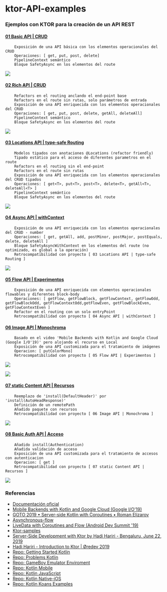 # ktor-API-examples

### Ejemplos con KTOR para la creación de un API REST


#### [01 Basic API | CRUD](https://github.com/vicboma1/ktor-API-examples/tree/master/01-basic-api) 
```
    Exposición de una API básica con los elementos operacionales del CRUD
    Operaciones: [ get, put, post, delete]
    PipelineContext semántico
    Bloque SafetyAsync en los elementos del route
```
![](https://github.com/vicboma1/ktor-API-examples/blob/master/00-assets/01-basic-api.png)


#### [02 Rich API | CRUD](https://github.com/vicboma1/ktor-API-examples/tree/master/02-rich-api)
```
    Refactors en el routing anclando el end-point base
    Refactors en el route sin rutas, solo parámetros de entrada
    Exposición de una API enriquecida con los elementos operacionales del CRUD
    Operaciones: [ get, put, post, delete, getAll, deleteAll]
    PipelineContext semántico
    Bloque SafetyAsync en los elementos del route
```
![](https://github.com/vicboma1/ktor-API-examples/blob/master/00-assets/02-rich-api.png)


#### [03 Locations API | type-safe Routing](https://github.com/vicboma1/ktor-API-examples/tree/master/03-locations-api)
```
    Modelos tipados con anotaciones @Locations (refactor friendly)
    Tipado estático para el acceso de diferentes parametros en el route
    Refactors en el routing sin el end-point
    Refactors en el route sin rutas
    Exposición de una API enriquecida con los elementos operacionales del CRUD tipados
    Operaciones: [ get<T>, put<T>, post<T>, delete<T>, getAll<T>, deleteAll<T> ]
    PipelineContext semántico
    Bloque SafetyAsync en los elementos del route
```
![](https://github.com/vicboma1/ktor-API-examples/blob/master/00-assets/03-location-api.png)


#### [04 Async API | withContext](https://github.com/vicboma1/ktor-API-examples/tree/master/04-async-api)
```
    Exposición de una API enriquecida con los elementos operacionales del CRUD - number
    Operaciones: [ get, getAll, add, postMinor, postMajor, postEquals, delete, deleteAll ]
    Bloque SafetyAsyncWithContext en los elementos del route (no optimizado, es global a la operación)
    Retrocompatibilidad con proyecto [ 03 Locations API | type-safe Routing ]
```
![](https://github.com/vicboma1/ktor-API-examples/blob/master/00-assets/04-async-api.png)

#### [05 Flow API | Experimentos](https://github.com/vicboma1/ktor-API-examples/tree/master/05-flow-api)
```
    Exposición de una API enriquecida con elementos operacionales flowables y diferentes block-body
    Operaciones: [ getFlow, getFlowBlock, getFlowContext, getFlowOdd, getFlowBlockOdd, getFlowContextOdd,getFlowEven, getFlowBlockEven, getFlowContextEven ]
    Refactor en el routing con un solo entryPoint 
    Retrocompatibilidad con proyecto [ 04 Async API | withContext ]
```

#### [06 Image API | Monochroma](https://github.com/vicboma1/ktor-API-examples/tree/master/06-monochroma-api)
```
    Basado en el video 'Mobile Backends with Kotlin and Google Cloud (Google I/O'19)' pero alojando el recurso en Local
    Exposición de una API customizada para el tratamiento de imágenes
    Operacion: [ putColorMono] 
    Retrocompatibilidad con proyecto [ 05 Flow API | Experimentos ]
```
![](https://github.com/vicboma1/ktor-API-examples/blob/master/00-assets/06-monochrome-api.png)

![](https://github.com/vicboma1/ktor-API-examples/blob/master/00-assets/06-monochroma-api.gif)

#### [07 static Content API | Recursos](https://github.com/vicboma1/ktor-API-examples/tree/master/07-staticcontent-api)
```
    Reemplazo de 'install(DefaultHeader)' por 'install(AutoHeadResponse)'
    Definición de un remotePath
    Añadido paquete con recursos
    Retrocompatibilidad con proyecto [ 06 Image API | Monochroma ]
```
![](https://github.com/vicboma1/ktor-API-examples/blob/master/00-assets/06-monochrome-api.png)

#### [08 Basic Auth API | Acceso ](https://github.com/vicboma1/ktor-API-examples/tree/master/08-basiauth-api)
```
    Añadido install(Authentication)
    Añadida validación de acceso
    Exposición de una API customizada para el tratamiento de accesos con autenticacion
    Operacion: [ get ] 
    Retrocompatibilidad con proyecto [ 07 static Content API | Recursos ]
```
![](https://github.com/vicboma1/ktor-API-examples/blob/master/00-assets/08-basicAuth-api.gif)

### Referencias 
*  [Documentación oficial](https://ktor.io/)
*  [Mobile Backends with Kotlin and Google Cloud (Google I/O'19)](https://youtu.be/zjWOMBdPbsI)
*  [GOTO 2019 • Server-side Kotlin with Coroutines • Roman Elizarov](https://www.youtube.com/watch?v=hQrFfwT1IMo)
*  [Asynchronous-flow](https://github.com/Kotlin/kotlinx.coroutines/blob/7f0da424ed98e3a30e0a7ca2daff33f9a9cdbf0c/docs/flow.md#asynchronous-flow)
*  [LiveData with Coroutines and Flow (Android Dev Summit '19)](https://www.youtube.com/watch?v=B8ppnjGPAGE)
*  [Ktor-samples](https://github.com/ktorio/ktor-samples)
*  [Server-Side Development with Ktor by Hadi Hariri - Bengaluru, June 22, 2019](https://youtu.be/Y4kyTpi_qO4)
*  [Hadi Hariri - Introduction to Ktor | Øredev 2019](https://www.youtube.com/watch?v=5fnXIdrqgnA)
*  [Repo: Getting Started Kotlin](https://github.com/vicboma1/GettingStartedKotlin)    
*  [Repo: Problems Kotlin](https://github.com/vicboma1/Kotlin-Examples-Problems/blob/master/README.md)    
*  [Repo: GameBoy Emulator Enviroment](https://github.com/vicboma1/GameBoyEmulatorEnvironment)    
*  [Repo: Kotlin Mobile](https://github.com/vicboma1/KotlinMobilePoC_MasterUV2018)    
*  [Repo: Kotlin JavaScript](https://github.com/vicboma1/kotlinJavaScript)   
*  [Repo: Kotlin Native-iOS](https://github.com/vicboma1/Kotlin-Native-iOS-ConsoleAsync)   
*  [Repo: Kotlin Koans Examples](https://github.com/vicboma1/Kotlin-Koans)   
